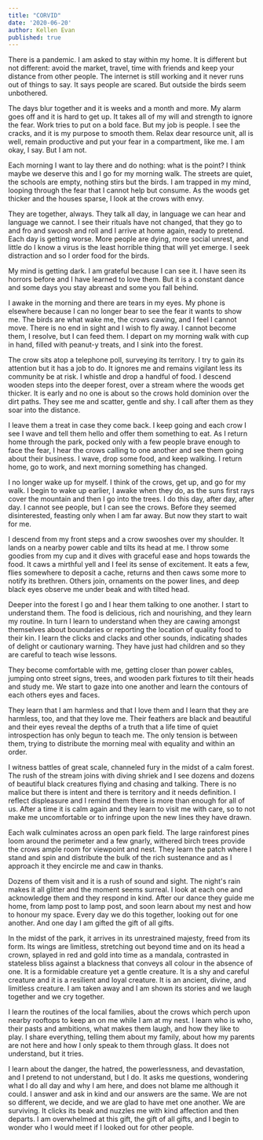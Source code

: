 ```yaml
---
title: "CORVID"
date: '2020-06-20'
author: Kellen Evan
published: true
---
```


There is a pandemic. I am asked to stay within my home. It is different but not different: avoid the market, travel, time with friends and keep your distance from other people. The internet is still working and it never runs out of things to say. It says people are scared. But outside the birds seem unbothered.

The days blur together and it is weeks and a month and more. My alarm goes off and it is hard to get up. It takes all of my will and strength to ignore the fear. Work tries to put on a bold face. But my job is people. I see the cracks, and it is my purpose to smooth them. Relax dear resource unit, all is well, remain productive and put your fear in a compartment, like me. I am okay, I say. But I am not.

Each morning I want to lay there and do nothing: what is the point? I think maybe we deserve this and I go for my morning walk. The streets are quiet, the schools are empty, nothing stirs but the birds. I am trapped in my mind, looping through the fear that I cannot help but consume. As the woods get thicker and the houses sparse, I look at the crows with envy.

They are together, always. They talk all day, in language we can hear and language we cannot. I see their rituals have not changed, that they go to and fro and swoosh and roll and I arrive at home again, ready to pretend. Each day is getting worse. More people are dying, more social unrest, and little do I know a virus is the least horrible thing that will yet emerge. I seek distraction and so I order food for the birds.

My mind is getting dark. I am grateful because I can see it. I have seen its horrors before and I have learned to love them. But it is a constant dance and some days you stay abreast and some you fall behind.

I awake in the morning and there are tears in my eyes. My phone is elsewhere because I can no longer bear to see the fear it wants to show me. The birds are what wake me, the crows cawing, and I feel I cannot move. There is no end in sight and I wish to fly away. I cannot become them, I resolve, but I can feed them. I depart on my morning walk with cup in hand, filled with peanut-y treats, and I sink into the forest.

The crow sits atop a telephone poll, surveying its territory. I try to gain its attention but it has a job to do. It ignores me and remains vigilant less its community be at risk. I whistle and drop a handful of food. I descend wooden steps into the deeper forest, over a stream where the woods get thicker. It is early and no one is about so the crows hold dominion over the dirt paths. They see me and scatter, gentle and shy. I call after them as they soar into the distance.

I leave them a treat in case they come back. I keep going and each crow I see I wave and tell them hello and offer them something to eat. As I return home through the park, pocked only with a few people brave enough to face the fear, I hear the crows calling to one another and see them going about their business. I wave, drop some food, and keep walking. I return home, go to work, and next morning something has changed.

I no longer wake up for myself. I think of the crows, get up, and go for my walk. I begin to wake up earlier, I awake when they do, as the suns first rays cover the mountain and then I go into the trees. I do this day, after day, after day. I cannot see people, but I can see the crows. Before they seemed disinterested, feasting only when I am far away. But now they start to wait for me.

I descend from my front steps and a crow swooshes over my shoulder. It lands on a nearby power cable and tilts its head at me. I throw some goodies from my cup and it dives with graceful ease and hops towards the food. It caws a mirthful yell and I feel its sense of excitement. It eats a few, flies somewhere to deposit a cache, returns and then caws some more to notify its brethren. Others join, ornaments on the power lines, and deep black eyes observe me under beak and with tilted head.

Deeper into the forest I go and I hear them talking to one another. I start to understand them. The food is delicious, rich and nourishing, and they learn my routine. In turn I learn to understand when they are cawing amongst themselves about boundaries or reporting the location of quality food to their kin. I learn the clicks and clacks and other sounds, indicating shades of delight or cautionary warning. They have just had children and so they are careful to teach wise lessons.

They become comfortable with me, getting closer than power cables, jumping onto street signs, trees, and wooden park fixtures to tilt their heads and study me. We start to gaze into one another and learn the contours of each others eyes and faces.

They learn that I am harmless and that I love them and I learn that they are harmless, too, and that they love me. Their feathers are black and beautiful and their eyes reveal the depths of a truth that a life time of quiet introspection has only begun to teach me. The only tension is between them, trying to distribute the morning meal with equality and within an order.

I witness battles of great scale, channeled fury in the midst of a calm forest. The rush of the stream joins with diving shriek and I see dozens and dozens of beautiful black creatures flying and chasing and talking. There is no malice but there is intent and there is territory and it needs definition. I reflect displeasure and I remind them there is more than enough for all of us. After a time it is calm again and they learn to visit me with care, so to not make me uncomfortable or to infringe upon the new lines they have drawn.

Each walk culminates across an open park field. The large rainforest pines loom around the perimeter and a few gnarly, withered birch trees provide the crows ample room for viewpoint and nest. They learn the patch where I stand and spin and distribute the bulk of the rich sustenance and as I approach it they encircle me and caw in thanks.

Dozens of them visit and it is a rush of sound and sight. The night's rain makes it all glitter and the moment seems surreal. I look at each one and acknowledge them and they respond in kind. After our dance they guide me home, from lamp post to lamp post, and soon learn about my nest and how to honour my space. Every day we do this together, looking out for one another. And one day I am gifted the gift of all gifts.

In the midst of the park, it arrives in its unrestrained majesty, freed from its form. Its wings are limitless, stretching out beyond time and on its head a crown, splayed in red and gold into time as a mandala, contrasted in stateless bliss against a blackness that conveys all colour in the absence of one. It is a formidable creature yet a gentle creature. It is a shy and careful creature and it is a resilient and loyal creature. It is an ancient, divine, and limitless creature. I am taken away and I am shown its stories and we laugh together and we cry together.

I learn the routines of the local families, about the crows which perch upon nearby rooftops to keep an on me while I am at my nest. I learn who is who, their pasts and ambitions, what makes them laugh, and how they like to play. I share everything, telling them about my family, about how my parents are not here and how I only speak to them through glass. It does not understand, but it tries.

I learn about the danger, the hatred, the powerlessness, and devastation, and I pretend to not understand, but I do. It asks me questions, wondering what I do all day and why I am here, and does not blame me although it could. I answer and ask in kind and our answers are the same. We are not so different, we decide, and we are glad to have met one another. We are surviving. It clicks its beak and nuzzles me with kind affection and then departs. I am overwhelmed at this gift, the gift of all gifts, and I begin to wonder who I would meet if I looked out for other people.
